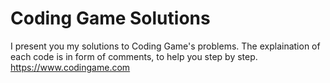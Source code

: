 # Coding Game Solutions

I present you my solutions to Coding Game's problems.
The explaination of each code is in form of comments, to help you step by step.
https://www.codingame.com
